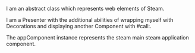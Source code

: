 I am an abstract class which represents web elements of Steam.

I am a Presenter with the additional abilities of wrapping myself with Decorations and displaying another Component with #call:.

The appComponent instance represents the steam main steam application component.
